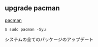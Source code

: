 ## upgrade pacman

[pacman](https://wiki.archlinuxjp.org/index.php/pacman)

```
$ sudo pacman -Syu
```

システムの全てのパッケージのアップデート

